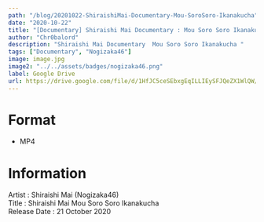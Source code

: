 ```yaml
---
path: "/blog/20201022-ShiraishiMai-Documentary-Mou-SoroSoro-Ikanakucha"
date: "2020-10-22"
title: "[Documentary] Shiraishi Mai Documentary : Mou Soro Soro Ikanakucha (Hulu)"
author: "Chr0balord"
description: "Shiraishi Mai Documentary  Mou Soro Soro Ikanakucha "
tags: ["Documentary", "Nogizaka46"]
image: image.jpg
image2: "../../assets/badges/nogizaka46.png"
label: Google Drive
url: https://drive.google.com/file/d/1HfJC5ceSEbxgEqILLIEySFJQeZX1WlQW/view?usp=sharing
---
```


# Format

- MP4

# Information

Artist : Shiraishi Mai (Nogizaka46) <br/>
Title : Shiraishi Mai Mou Soro Soro Ikanakucha <br>
Release Date : 21 October 2020 <br>
